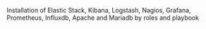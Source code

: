 Installation of Elastic Stack, Kibana, Logstash, Nagios, Grafana, Prometheus, Influxdb, Apache and Mariadb by roles and playbook
